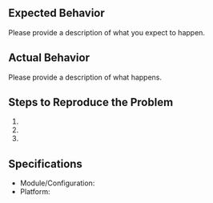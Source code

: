 ## Expected Behavior

Please provide a description of what you expect to happen.

## Actual Behavior

Please provide a description of what happens.

## Steps to Reproduce the Problem

  1.
  2.
  3.

## Specifications

  - Module/Configuration:
  - Platform:
